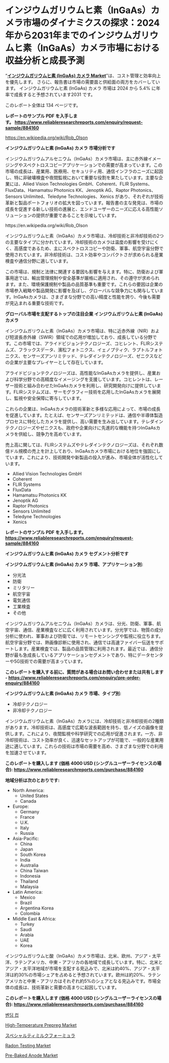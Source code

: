 <p><h1>インジウムガリウムヒ素（InGaAs）カメラ市場のダイナミクスの探求：2024年から2031年までのインジウムガリウムヒ素（InGaAs）カメラ市場における収益分析と成長予測</h1></p><p>&ldquo;<strong><a href="https://www.reliableresearchreports.com/indium-gallium-arsenide-ingaas-camera-r884160">インジウムガリウムヒ素 (InGaAs) カメラ Market</a></strong>&rdquo;は、コスト管理と効率向上を優先します。 さらに、報告書は市場の需要面と供給面の両方をカバーしています。 インジウムガリウムヒ素 (InGaAs) カメラ 市場は 2024 から 5.4% に年率で成長すると予想されています2031 です。</p>
<p>このレポート全体は 134 ページです。</p>
<p><strong>レポートのサンプル PDF を入手します。&nbsp;<a href="https://www.reliableresearchreports.com/enquiry/request-sample/884160">https://www.reliableresearchreports.com/enquiry/request-sample/884160</a></strong></p>
<p><a href="https://en.wikipedia.org/wiki/Rob_Olson">https://en.wikipedia.org/wiki/Rob_Olson</a></p>
<p><strong>インジウムガリウムヒ素 (InGaAs) カメラ 市場分析です</strong></p>
<p><p>インジウムガリウムアルセニウム（InGaAs）カメラ市場は、主に赤外線イメージングやスペクトロスコピーアプリケーションでの需要が高まっています。この市場の成長は、産業用、医療用、セキュリティ用、通信インフラのニーズに起因し、特に非破壊検査や夜間監視において重要な役割を果たしています。主要な企業には、Allied Vision Technologies GmbH、Coherent、FLIR Systems、FluxData、Hamamatsu Photonics KK、Jenoptik AG、Raptor Photonics、Sensors Unlimited、Teledyne Technologies、Xenics があり、それぞれが技術革新と製品ポートフォリオの拡大を図っています。報告書の主な発見は、市場の成長を促進する新しい技術の進展と、エンドユーザーのニーズに応える高性能ソリューションの提供が重要であることを示唆しています。</p></p>
<p>https://en.wikipedia.org/wiki/Rob_Olson</p>
<p><p>インジウムガリウムヒ素（InGaAs）カメラ市場は、冷却技術と非冷却技術の2つの主要なタイプに分かれています。冷却技術のカメラは温度の影響を受けにくく、高感度であるため、主にスペクトロスコピーや防衛、軍事、航空宇宙分野で使用されています。非冷却技術は、コスト効率やコンパクトさが求められる産業検査や通信分野に適しています。</p><p>この市場は、規制と法律に関連する要因も影響を与えます。特に、防衛および軍事用途では、輸出管理規制や安全基準が厳格に適用され、その遵守が求められます。また、環境保護規制や製品の品質基準も重要です。これらの要因は企業の市場参入戦略や製品開発に影響を及ぼし、グローバルな競争力にも関与しています。InGaAsカメラは、さまざまな分野での高い精度と性能を誇り、今後も需要が見込まれる重要な技術です。</p></p>
<p><strong>グローバル市場を支配するトップの注目企業 インジウムガリウムヒ素 (InGaAs) カメラ</strong></p>
<p><p>インジウムガリウムヒ素（InGaAs）カメラ市場は、特に近赤外線（NIR）および短波長赤外線（SWIR）領域での応用が増加しており、成長している分野です。この市場では、アライドビジョンテクノロジーズ、コヒレント、FLIRシステムズ、フラックスデータ、濱松フォトニクス、イェノプティク、ラプトルフォトニクス、センサーズアンリミテッド、テレダインテクノロジーズ、ゼニクスなどの企業が主要なプレイヤーとして存在しています。</p><p>アライドビジョンテクノロジーズは、高性能なInGaAsカメラを提供し、産業および科学分野での高精度なイメージングを支援しています。コヒレントは、レーザー技術と組み合わせたInGaAsカメラを利用し、研究開発向けに提供しています。FLIRシステムズは、サーモグラフィー技術を応用したInGaAsカメラを展開し、監視や安全保障に寄与しています。</p><p>これらの企業は、InGaAsカメラの技術革新と多様な応用によって、市場の成長を促進しています。たとえば、センサーズアンリミテッドは、通信や半導体製造プロセスに特化したカメラを提供し、高い需要を生み出しています。テレダインテクノロジーズやゼニクスも、政府や企業向けに先進的な機能を持つInGaAsカメラを供給し、競争力を高めています。</p><p>売上高に関しては、FLIRシステムズやテレダインテクノロジーズは、それぞれ数億ドル規模の売上を計上しており、InGaAsカメラ市場における地位を強固にしています。これにより、技術開発や新製品の投入が進み、市場全体が活性化しています。</p></p>
<p><ul><li>Allied Vision Technologies GmbH</li><li>Coherent</li><li>FLIR Systems</li><li>FluxData</li><li>Hamamatsu Photonics KK</li><li>Jenoptik AG</li><li>Raptor Photonics</li><li>Sensors Unlimited</li><li>Teledyne Technologies</li><li>Xenics</li></ul></p>
<p><strong>レポートのサンプル PDF を入手します。 <a href="https://www.reliableresearchreports.com/enquiry/request-sample/884160">https://www.reliableresearchreports.com/enquiry/request-sample/884160</a></strong></p>
<p><strong>インジウムガリウムヒ素 (InGaAs) カメラ セグメント分析です</strong></p>
<p><strong>インジウムガリウムヒ素 (InGaAs) カメラ 市場、アプリケーション別:</strong></p>
<p><ul><li>分光法</li><li>防衛</li><li>ミリタリー</li><li>航空宇宙</li><li>電気通信</li><li>工業検査</li><li>その他</li></ul></p>
<p><p>インジウムガリウムアルセニウム（InGaAs）カメラは、分光、防衛、軍事、航空宇宙、通信、産業検査などに広く利用されています。分光学では、物質の成分分析に使われ、軍事および防衛では、リモートセンシングや監視に役立ちます。航空宇宙分野では、熱画像診断に使用され、通信では高速ファイバー伝送をサポートします。産業検査では、製品の品質管理に利用されます。最近では、通信分野が最も急成長しているアプリケーションセグメントであり、特にデータセンターや5G技術での需要が高まっています。</p></p>
<p><strong>このレポートを購入する前に、質問がある場合はお問い合わせまたは共有します - <a href="https://www.reliableresearchreports.com/enquiry/pre-order-enquiry/884160">https://www.reliableresearchreports.com/enquiry/pre-order-enquiry/884160</a></strong></p>
<p><strong>インジウムガリウムヒ素 (InGaAs) カメラ 市場、タイプ別:</strong></p>
<p><ul><li>冷却テクノロジー</li><li>非冷却テクノロジー</li></ul></p>
<p><p>インジウムガリウムヒ素（InGaAs）カメラには、冷却技術と非冷却技術の2種類があります。冷却技術は、高感度で広範な波長範囲を持ち、低ノイズの画像を提供します。これにより、夜間監視や科学研究での応用が促進されます。一方、非冷却技術は、コスト効率が良く、迅速なセットアップが可能で、一般的な産業用途に適しています。これらの技術は市場の需要を高め、さまざまな分野での利用を加速させています。</p></p>
<p><strong>このレポートを購入します (価格 4000 USD (シングルユーザーライセンスの場合): <a href="https://www.reliableresearchreports.com/purchase/884160">https://www.reliableresearchreports.com/purchase/884160</a></strong></p>
<p><strong>地域分析は次のとおりです:</strong></p>
<p><ul>
    <li>
        North America:
        <ul>
            <li>United States</li>
            <li>Canada</li>
        </ul>
    </li>
    <li>
        Europe:
        <ul>
            <li>Germany</li>
            <li>France</li>
            <li>U.K.</li>
            <li>Italy</li>
            <li>Russia</li>
        </ul>
    </li>
    <li>
        Asia-Pacific:
        <ul>
            <li>China</li>
            <li>Japan</li>
            <li>South Korea</li>
            <li>India</li>
            <li>Australia</li>
            <li>China Taiwan</li>
            <li>Indonesia</li>
            <li>Thailand</li>
            <li>Malaysia</li>
        </ul>
    </li>
    <li>
        Latin America:
        <ul>
            <li>Mexico</li>
            <li>Brazil</li>
            <li>Argentina Korea</li>
            <li>Colombia</li>
        </ul>
    </li>
    <li>
        Middle East & Africa:
        <ul>
            <li>Turkey</li>
            <li>Saudi</li>
            <li>Arabia</li>
            <li>UAE</li>
            <li>Korea</li>
        </ul>
    </li>
    </ul></p>
<p><p>インジウムガリウムヒ酸（InGaAs）カメラ市場は、北米、欧州、アジア・太平洋、ラテンアメリカ、中東・アフリカの各地域で成長しています。特に、北米とアジア・太平洋地域が市場を支配する見込みで、北米は約40%、アジア・太平洋は約30%の市場シェアを占めると予想されています。欧州は約20%、ラテンアメリカと中東・アフリカはそれぞれ約5%のシェアとなる見込みです。市場全体の成長は、技術革新と需要の高まりに起因しています。</p></p>
<p><strong>このレポートを購入します (価格 4000 USD (シングルユーザーライセンスの場合): <a href="https://www.reliableresearchreports.com/purchase/884160">https://www.reliableresearchreports.com/purchase/884160</a></strong></p>
<p><p><a href="https://medium.com/@uisoxxuy65/%EC%9E%90%ED%8C%90%EA%B8%B0-%EC%BB%B5-%EC%8B%9C%EC%9E%A5-%EB%8F%99%ED%96%A5-%EB%B0%8F-%EC%A0%84%EB%9E%B5%EC%A0%81-%EC%8B%9C%EC%9E%A5-%ED%86%B5%EC%B0%B0%EB%A0%A5-2024-2031-78e002fa524f">벤딩 컵</a></p><p><a href="https://medium.com/@paulmcglynn6456/high-temperature-prepreg-market-research-report-market-forecast-and-growth-prospects-with-a-steady-5578d3e6accd">High-Temperature Prepreg Market</a></p><p><a href="https://medium.com/@reyeshowell655/%E5%B0%82%E9%96%80%E4%B9%B3%E8%A3%BD%E5%93%81%E3%83%95%E3%82%A9%E3%83%BC%E3%83%9F%E3%83%A5%E3%83%A9%E7%94%A3%E6%A5%AD%E3%81%AB%E9%96%A2%E3%81%99%E3%82%8B%E6%B4%9E%E5%AF%9F-2031%E5%B9%B4%E3%81%BE%E3%81%A7%E3%81%AE%E5%B8%82%E5%A0%B4%E3%81%AE%E8%B2%A1%E5%8B%99%E7%8A%B6%E6%B3%81-%E5%B8%82%E5%A0%B4%E8%A6%8F%E6%A8%A1-%E3%81%8A%E3%82%88%E3%81%B3%E5%8F%8E%E7%9B%8A%E5%88%86%E6%9E%90-4f2aa5a0bf8f">スペシャルティミルクフォーミュラ</a></p><p><a href="https://www.linkedin.com/pulse/insights-radon-testing-market-players-size-geographical-regions-kh1xf?trackingId=nU6eFrrZQqa8j7iefPJQxg%3D%3D">Radon Testing Market</a></p><p><a href="https://medium.com/@earlecmcneil/global-pre-baked-anode-market-size-and-market-trends-analysis-by-regional-outlook-competitive-81707a0b5fe8">Pre-Baked Anode Market</a></p></p>